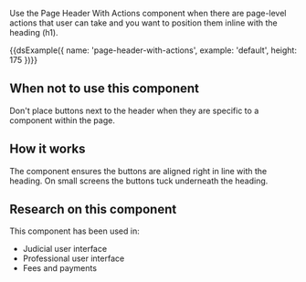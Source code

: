 Use the Page Header With Actions component when there are page-level actions that user can take and you want to position them inline with the heading (h1).

{{dsExample({
  name: 'page-header-with-actions',
  example: 'default',
  height: 175
})}}

## When not to use this component

Don't place buttons next to the header when they are specific to a component within the page.

## How it works

The component ensures the buttons are aligned right in line with the heading. On small screens the buttons tuck underneath the heading.

## Research on this component

This component has been used in:

- Judicial user interface
- Professional user interface
- Fees and payments